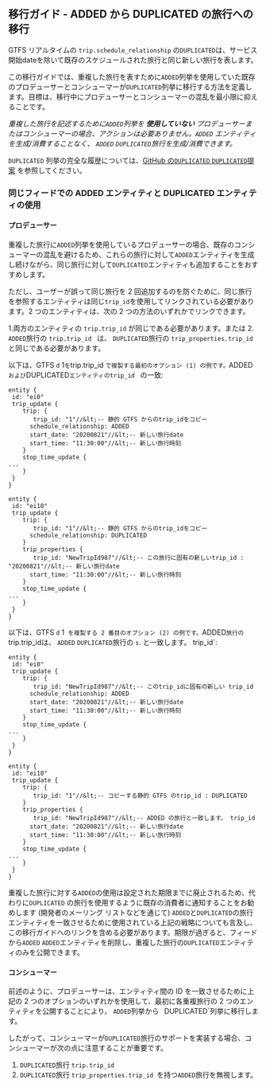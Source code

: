 ## 移行ガイド - ADDED から DUPLICATED の旅行への移行 

GTFS リアルタイムの `trip.schedule_relationship` の`DUPLICATED`は、サービス開始dateを除いて既存のスケジュールされた旅行と同じ新しい旅行を表します。

この移行ガイドでは、重複した旅行を表すために`ADDED`列挙を使用していた既存のプロデューサーとコンシューマーが`DUPLICATED`列挙に移行する方法を定義します。目標は、移行中にプロデューサーとコンシューマーの混乱を最小限に抑えることです。 

*重複した旅行を記述するために`ADDED`列挙を **使用していない** プロデューサーまたはコンシューマーの場合、アクションは必要ありません。`ADDED` エンティティを生成/消費することなく、 `ADDED` `DUPLICATED`旅行を生成/消費できます。* 

`DUPLICATED` 列挙の完全な履歴については、[GitHub の`DUPLICATED` `DUPLICATED`提案](https://github.com/google/transit/pull/221) を参照してください。

### 同じフィードでの ADDED エンティティと DUPLICATED エンティティの使用

#### プロデューサー

重複した旅行に`ADDED`列挙を使用しているプロデューサーの場合、既存のコンシューマーの混乱を避けるため、これらの旅行に対して`ADDED`エンティティを生成し続けながら、同じ旅行に対して`DUPLICATED`エンティティも追加することをおすすめします。 

ただし、ユーザーが誤って同じ旅行を 2 回追加するのを防ぐために、同じ旅行を参照するエンティティは同じ`trip_id`を使用してリンクされている必要があります。2 つのエンティティは、次の 2 つの方法のいずれかでリンクできます。

 1.両方のエンティティの `trip.trip_id` が同じである必要があります。または
 2. `ADDED`旅行の `trip.trip_id ` は、 `DUPLICATED`旅行の `trip_properties.trip_id` と同じである必要があります。
 
以下は、GTFS `d` 1` を `trip.trip_id ` で複製する最初のオプション (1) の例です。 `ADDED`および`DUPLICATED`エンティティのtrip_id ` の一致:

~~~
entity {
 id: "ei0"
 trip_update {
    trip: {
       trip_id: "1"//&lt;-- 静的 GTFS からのtrip_idをコピー
      schedule_relationship: ADDED
      start_date: "20200821"//&lt;-- 新しい旅行date
      start_time: "11:30:00"//&lt;-- 新しい旅行時刻
    }
    stop_time_update {
...
    }
 }
}

entity {
 id: "ei10"
 trip_update {
    trip: {
       trip_id: "1"//&lt;-- 静的 GTFS からのtrip_idをコピー
      schedule_relationship: DUPLICATED
    }
    trip_properties {
       trip_id: "NewTripId987"//&lt;-- この旅行に固有の新しいtrip_id : "20200821"//&lt;-- 新しい旅行date
      start_time: "11:30:00"//&lt;-- 新しい旅行時刻
    }
    stop_time_update {
...
    }
 }
}
~~~

以下は、GTFS `d` 1` を複製する 2 番目のオプション (2) の例です。`ADDED` 旅行の `trip.trip_idは、 `ADDED` `DUPLICATED`旅行の `s`. と一致します。 trip_id`:

~~~
entity {
 id: "ei0"
 trip_update {
    trip: {
       trip_id: "NewTripId987"//&lt;-- このtrip_idに固有の新しい trip_id
      schedule_relationship: ADDED
      start_date: "20200821"//&lt;-- 新しい旅行date
      start_time: "11:30:00"//&lt;-- 新しい旅行時刻
    }
    stop_time_update {
...
    }
 }
}

entity {
 id: "ei10"
 trip_update {
    trip: {
       trip_id: "1"//&lt;-- コピーする静的 GTFS のtrip_id : DUPLICATED
    }
    trip_properties {
       trip_id: "NewTripId987"//&lt;-- ADDED の旅行と一致します。 trip_id 
      start_date: "20200821"//&lt;-- 新しい旅行date
      start_time: "11:30:00"//&lt;-- 新しい旅行時刻
    }
    stop_time_update {
...
    }
 }
}
~~~

重複した旅行に対する`ADDED`の使用は設定された期限までに廃止されるため、代わりに`DUPLICATED` の旅行を使用するように既存の消費者に通知することをお勧めします (開発者のメーリング リストなどを通じて) `ADDED`と`DUPLICATED`の旅行エンティティを一致させるために使用されている上記の戦略についても言及し、この移行ガイドへのリンクを含める必要があります。期限が過ぎると、フィードから`ADDED` `ADDED`エンティティを削除し、重複した旅行の`DUPLICATED`エンティティのみを公開できます。

#### コンシューマー

前述のように、プロデューサーは、エンティティ間の ID を一致させるために上記の 2 つのオプションのいずれかを使用して、最初に各重複旅行の 2 つのエンティティを公開することにより、 `ADDED`列挙から ` `DUPLICATED`列挙に移行します。
 
したがって、コンシューマーが`DUPLICATED`旅行のサポートを実装する場合、コンシューマーが次の点に注意することが重要です。

 1. `DUPLICATED`旅行 `trip.trip_id ` 
 1. `DUPLICATED`旅行 `trip_properties.trip_id `を持つ`ADDED`旅行を無視します。